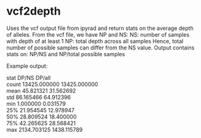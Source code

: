 # vcf2depth
Uses the vcf output file from ipyrad and return stats on the average depth of alleles.
From the vcf file, we have NP and NS:
  NS: number of samples with depth of at least 1
  NP: total depth across all samples
Hence, total number of possible samples can differ from the NS value.
Output contains stats on: NP/NS and NP/total possible samples

Example output:

  stat         DP/NS        DP/all   
  count  13425.000000  13425.000000  
   mean     45.821321     31.562692  
    std     86.165466     64.912396  
    min      1.000000      0.031579  
    25%     21.954545     12.978947  
    50%     28.809524     18.400000  
    75%     42.265625     28.568421  
    max   2134.703125   1438.115789  
     

